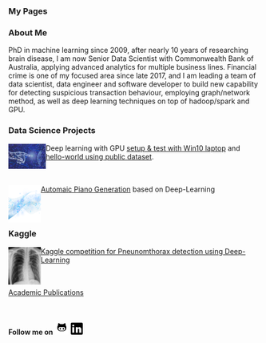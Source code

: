 ### **My Pages**

### About Me
PhD in machine learning since 2009, after nearly 10 years of researching brain disease, I am now Senior Data Scientist with Commonwealth Bank of Australia, applying advanced analytics for multiple business lines. Financial crime is one of my focused area since late 2017, and I am leading a team of data scientist, data engineer and software developer to build new capability for detecting suspicious transaction behaviour, employing graph/network method, as well as deep learning techniques on top of hadoop/spark and GPU.  

### Data Science Projects 
<img align="left" width="75" height="50" src="images/deep_learning_resize.jpg"> Deep learning with GPU [setup & test with Win10 laptop](https://github.com/lyh710/dnn_gpu_setup_test) and [hello-world using public dataset](https://github.com/lyh710/dnn_gpu_hello_world).

<br/><br/>
<img align="left" width="65" height="75" src="images/music_symbol_resize.png"> [Automaic Piano Generation](https://github.com/lyh710/deep_piano) based on Deep-Learning

<br/><br/>
### Kaggle
<img align="left" width="65" height="75" src="images/kaggle_pneumothorax.jpeg"> [Kaggle competition for Pneunomthorax detection using Deep-Learning](https://github.com/lyh710/kaggle.pneumothorax)


<br/><br/>
[Academic Publications](https://scholar.google.com/citations?user=sukavDAAAAAJ&hl=en&oi=sra)

<br/><br/>
**Follow me on** [![alt text](icons/github.png)](https://github.com/lyh710) [![alt text](icons/linkedin.png)](https://www.linkedin.com/in/yonghui-li)
